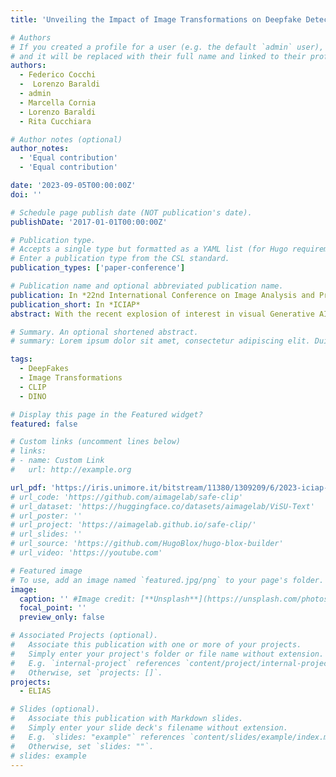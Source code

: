 ```yaml
---
title: 'Unveiling the Impact of Image Transformations on Deepfake Detection: An Experimental Analysis'

# Authors
# If you created a profile for a user (e.g. the default `admin` user), write the username (folder name) here
# and it will be replaced with their full name and linked to their profile.
authors:
  - Federico Cocchi
  -  Lorenzo Baraldi
  - admin
  - Marcella Cornia
  - Lorenzo Baraldi
  - Rita Cucchiara

# Author notes (optional)
author_notes:
  - 'Equal contribution'
  - 'Equal contribution'

date: '2023-09-05T00:00:00Z'
doi: ''

# Schedule page publish date (NOT publication's date).
publishDate: '2017-01-01T00:00:00Z'

# Publication type.
# Accepts a single type but formatted as a YAML list (for Hugo requirements).
# Enter a publication type from the CSL standard.
publication_types: ['paper-conference']

# Publication name and optional abbreviated publication name.
publication: In *22nd International Conference on Image Analysis and Processing 2023*
publication_short: In *ICIAP*
abstract: With the recent explosion of interest in visual Generative AI, the field of deepfake detection has gained a lot of attention. In fact, deepfake detection might be the only measure to counter the potential proliferation of generated media in support of fake news and its consequences. While many of the available works limit the detection to a pure and direct classification of fake versus real, this does not translate well to a real-world scenario. Indeed, malevolent users can easily apply post-processing techniques to generated content, changing the underlying distribution of fake data. In this work, we provide an in-depth analysis of the robustness of a deepfake detection pipeline, considering different image augmentations, transformations, and other pre-processing steps. These transformations are only applied in the evaluation phase, thus simulating a practical situation in which the detector is not trained on all the possible augmentations that can be used by the attacker. In particular, we analyze the performance of a k-NN and a linear probe detector on the COCOFake dataset, using image features extracted from pre-trained models, like CLIP and DINO.  Our results demonstrate that while the CLIP visual backbone outperforms DINO in deepfake detection with no augmentation, its performance varies significantly in presence of any transformation, favoring the robustness of DINO.

# Summary. An optional shortened abstract.
# summary: Lorem ipsum dolor sit amet, consectetur adipiscing elit. Duis posuere tellus ac convallis placerat. Proin tincidunt magna sed ex sollicitudin condimentum.

tags:
  - DeepFakes
  - Image Transformations
  - CLIP
  - DINO

# Display this page in the Featured widget?
featured: false

# Custom links (uncomment lines below)
# links:
# - name: Custom Link
#   url: http://example.org

url_pdf: 'https://iris.unimore.it/bitstream/11380/1309209/6/2023-iciap-deepfake.pdf'
# url_code: 'https://github.com/aimagelab/safe-clip'
# url_dataset: 'https://huggingface.co/datasets/aimagelab/ViSU-Text'
# url_poster: ''
# url_project: 'https://aimagelab.github.io/safe-clip/'
# url_slides: ''
# url_source: 'https://github.com/HugoBlox/hugo-blox-builder'
# url_video: 'https://youtube.com'

# Featured image
# To use, add an image named `featured.jpg/png` to your page's folder.
image:
  caption: '' #Image credit: [**Unsplash**](https://unsplash.com/photos/pLCdAaMFLTE)'
  focal_point: ''
  preview_only: false

# Associated Projects (optional).
#   Associate this publication with one or more of your projects.
#   Simply enter your project's folder or file name without extension.
#   E.g. `internal-project` references `content/project/internal-project/index.md`.
#   Otherwise, set `projects: []`.
projects:
  - ELIAS

# Slides (optional).
#   Associate this publication with Markdown slides.
#   Simply enter your slide deck's filename without extension.
#   E.g. `slides: "example"` references `content/slides/example/index.md`.
#   Otherwise, set `slides: ""`.
# slides: example
---
```


<!-- {{% callout note %}}
Click the _Cite_ button above to demo the feature to enable visitors to import publication metadata into their reference management software.
{{% /callout %}}

{{% callout note %}}
Create your slides in Markdown - click the _Slides_ button to check out the example.
{{% /callout %}} -->

<!-- Add the publication's **full text** or **supplementary notes** here. You can use rich formatting such as including [code, math, and images](https://docs.hugoblox.com/content/writing-markdown-latex/). -->
